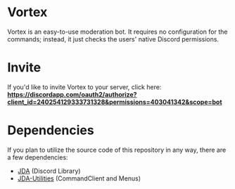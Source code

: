# Vortex
Vortex is an easy-to-use moderation bot. It requires no configuration for the commands; instead, it just checks the users' native Discord permissions.

# Invite
If you'd like to invite Vortex to your server, click here: **https://discordapp.com/oauth2/authorize?client_id=240254129333731328&permissions=403041342&scope=bot**

# Dependencies
If you plan to utilize the source code of this repository in any way, there are a few dependencies:

* [JDA](https://github.com/DV8FromTheWorld/JDA) (Discord Library)
* [JDA-Utilities](https://github.com/jagrosh/JDA-Utilities) (CommandClient and Menus)
